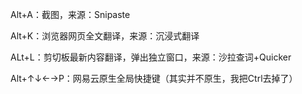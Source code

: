 Alt+A：截图，来源：Snipaste

Alt+K：浏览器网页全文翻译，来源：沉浸式翻译

ALt+L：剪切板最新内容翻译，弹出独立窗口，来源：沙拉查词+Quicker

Alt+↑↓←→P：网易云原生全局快捷键（其实并不原生，我把Ctrl去掉了）

